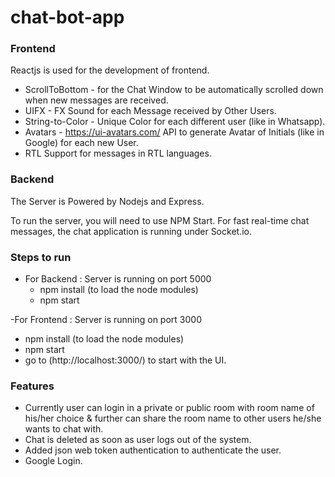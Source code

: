 # chat-bot-app

### Frontend

Reactjs is used for the development of frontend.

- ScrollToBottom - for the Chat Window to be automatically scrolled down when new messages are received.
- UIFX - FX Sound for each Message received by Other Users.
- String-to-Color - Unique Color for each different user (like in Whatsapp).
- Avatars - https://ui-avatars.com/ API to generate Avatar of Initials (like in Google) for each new User.
- RTL Support for messages in RTL languages.

### Backend

The Server is Powered by Nodejs and Express.

To run the server, you will need to use NPM Start. For fast real-time chat messages, the chat application is running under Socket.io.

### Steps to run
- For Backend : Server is running on port 5000
  - npm install (to load the node modules)
  - npm start

-For Frontend : Server is running on port 3000
  - npm install (to load the node modules)
  - npm start
  - go to (http://localhost:3000/) to start with the UI.
### Features
- Currently user can login in a private or public room with room name of his/her choice & further can share the room name to other users he/she wants to chat with.
- Chat is deleted as soon as user logs out of the system.
- Added json web token authentication to authenticate the user.
- Google Login.

